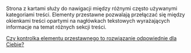 ﻿Strona z kartami służy do nawigacji między różnymi często używanymi kategoriami treści. Elementy przestawne pozwalają przełączać się między okienkami treści opartymi na nagłówkach tekstowych wyrażających informacje na temat różnych sekcji treści.

[Czy kontrolka elementu przestawnego to rozwiązanie odpowiednie dla Ciebie?](https://docs.microsoft.com/en-us/windows/uwp/design/controls-and-patterns/pivot)

